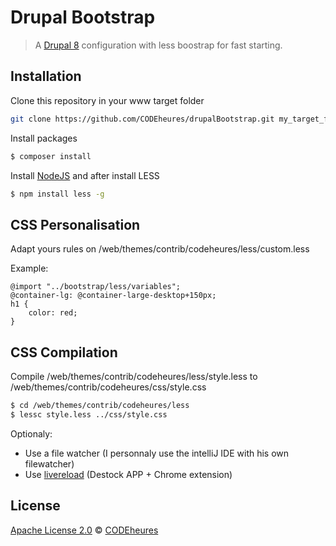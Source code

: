 # Drupal Bootstrap

> A [Drupal 8](https://www.drupal.org) configuration with less boostrap for fast starting.

## Installation
Clone this repository in your www target folder

```bash
git clone https://github.com/CODEheures/drupalBootstrap.git my_target_folder
```

Install packages
```bash
$ composer install
```

Install [NodeJS](https://nodejs.org/en/) and after install LESS
```bash
$ npm install less -g
```

## CSS Personalisation
Adapt yours rules on /web/themes/contrib/codeheures/less/custom.less

Example:
```less
@import "../bootstrap/less/variables";
@container-lg: @container-large-desktop+150px;
h1 {
    color: red;
}
```

## CSS Compilation
Compile /web/themes/contrib/codeheures/less/style.less to  /web/themes/contrib/codeheures/css/style.css
```bash
$ cd /web/themes/contrib/codeheures/less
$ lessc style.less ../css/style.css
```

Optionaly:
- Use a file watcher (I personnaly use the intelliJ IDE with his own filewatcher)
- Use [livereload](http://livereload.com/) (Destock APP + Chrome extension)

## License

[Apache License 2.0](LICENSE) © [CODEheures](https://codeheures.fr/)
